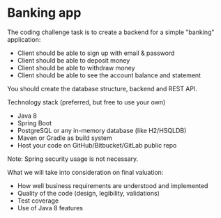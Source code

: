 # Banking app

The coding challenge task is to create a backend for a simple "banking" application:
* Client should be able to sign up with email & password
* Client should be able to deposit money
* Client should be able to withdraw money
* Client should be able to see the account balance and statement

You should create the database structure, backend and REST API.

Technology stack (preferred, but free to use your own)
* Java 8
* Spring Boot
* PostgreSQL or any in-memory database (like H2/HSQLDB)
* Maven or Gradle as build system
* Host your code on GitHub/Bitbucket/GitLab public repo

Note: Spring security usage is not necessary.

What we will take into consideration on final valuation:
- How well business requirements are understood and implemented
- Quality of the code (design, legibility, validations)
- Test coverage
- Use of Java 8 features